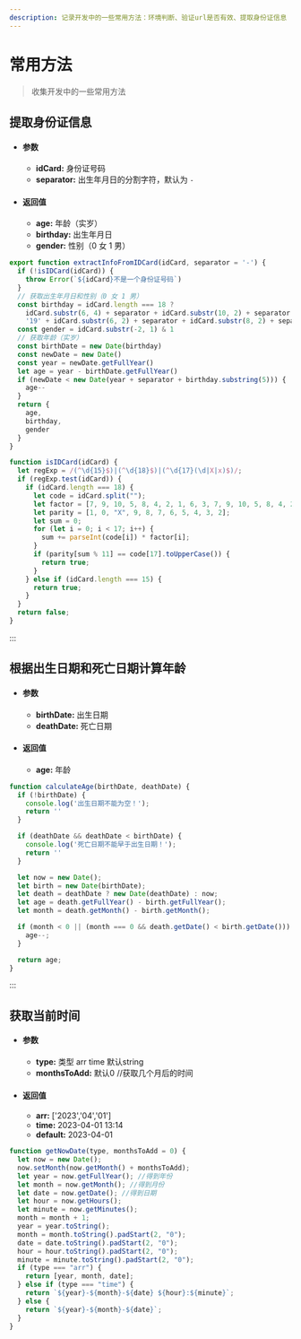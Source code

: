 ```yaml
---
description: 记录开发中的一些常用方法：环境判断、验证url是否有效、提取身份证信息
---
```


# 常用方法

> 收集开发中的一些常用方法

## 提取身份证信息

- #### 参数

  - **idCard:** 身份证号码
  - **separator:** 出生年月日的分割字符，默认为 `-`

- #### 返回值

  - **age:** 年龄（实岁）
  - **birthday:** 出生年月日
  - **gender:** 性别（0 女 1 男）

```js
export function extractInfoFromIDCard(idCard, separator = '-') {
  if (!isIDCard(idCard)) {
    throw Error(`${idCard}不是一个身份证号码`)
  }
  // 获取出生年月日和性别（0 女 1 男）
  const birthday = idCard.length === 18 ?
    idCard.substr(6, 4) + separator + idCard.substr(10, 2) + separator + idCard.substr(12, 2) :
    '19' + idCard.substr(6, 2) + separator + idCard.substr(8, 2) + separator + idCard.substr(10, 2)
  const gender = idCard.substr(-2, 1) & 1
  // 获取年龄（实岁）
  const birthDate = new Date(birthday)
  const newDate = new Date()
  const year = newDate.getFullYear()
  let age = year - birthDate.getFullYear()
  if (newDate < new Date(year + separator + birthday.substring(5))) {
    age--
  }
  return {
    age,
    birthday,
    gender
  }
}

function isIDCard(idCard) {
  let regExp = /(^\d{15}$)|(^\d{18}$)|(^\d{17}(\d|X|x)$)/;
  if (regExp.test(idCard)) {
    if (idCard.length === 18) {
      let code = idCard.split("");
      let factor = [7, 9, 10, 5, 8, 4, 2, 1, 6, 3, 7, 9, 10, 5, 8, 4, 2];
      let parity = [1, 0, "X", 9, 8, 7, 6, 5, 4, 3, 2];
      let sum = 0;
      for (let i = 0; i < 17; i++) {
        sum += parseInt(code[i]) * factor[i];
      }
      if (parity[sum % 11] == code[17].toUpperCase()) {
        return true;
      }
    } else if (idCard.length === 15) {
      return true;
    }
  }
  return false;
}
```

:::

## 根据出生日期和死亡日期计算年龄

- #### 参数

  - **birthDate:** 出生日期
  - **deathDate:** 死亡日期

- #### 返回值

  - **age:** 年龄

```js
function calculateAge(birthDate, deathDate) {
  if (!birthDate) {
    console.log('出生日期不能为空！');
    return ''
  }

  if (deathDate && deathDate < birthDate) {
    console.log('死亡日期不能早于出生日期！');
    return ''
  }

  let now = new Date();
  let birth = new Date(birthDate);
  let death = deathDate ? new Date(deathDate) : now;
  let age = death.getFullYear() - birth.getFullYear();
  let month = death.getMonth() - birth.getMonth();

  if (month < 0 || (month === 0 && death.getDate() < birth.getDate())) {
    age--;
  }

  return age;
}
```

:::

## 获取当前时间

- #### 参数

  - **type:** 类型 arr time 默认string
  - **monthsToAdd:** 默认0 //获取几个月后的时间

- #### 返回值

  - **arr:** ['2023','04','01']
  - **time:** 2023-04-01 13:14
  - **default:** 2023-04-01

```js
function getNowDate(type, monthsToAdd = 0) {
  let now = new Date();
  now.setMonth(now.getMonth() + monthsToAdd);
  let year = now.getFullYear(); //得到年份
  let month = now.getMonth(); //得到月份
  let date = now.getDate(); //得到日期
  let hour = now.getHours();
  let minute = now.getMinutes();
  month = month + 1;
  year = year.toString();
  month = month.toString().padStart(2, "0");
  date = date.toString().padStart(2, "0");
  hour = hour.toString().padStart(2, "0");
  minute = minute.toString().padStart(2, "0");
  if (type === "arr") {
    return [year, month, date];
  } else if (type === "time") {
    return `${year}-${month}-${date} ${hour}:${minute}`;
  } else {
    return `${year}-${month}-${date}`;
  }
}

```
